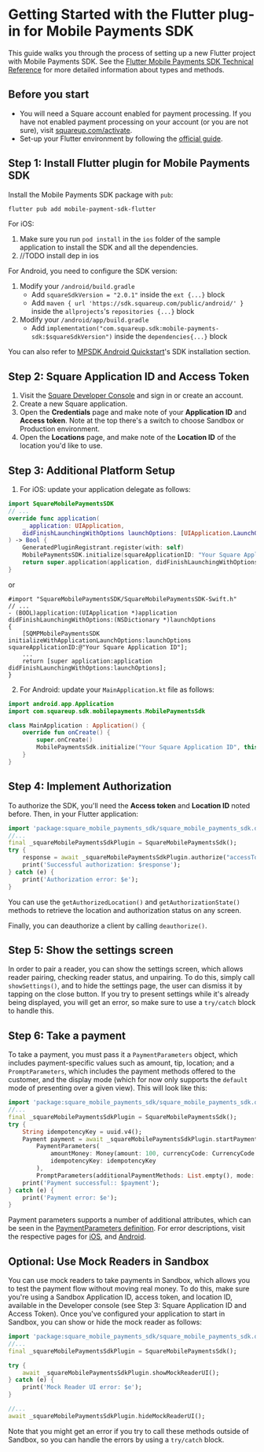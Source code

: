 # Getting Started with the Flutter plug-in for Mobile Payments SDK

This guide walks you through the process of setting up a new Flutter project with Mobile Payments SDK. See the [Flutter Mobile Payments SDK Technical Reference](REFERENCE.md) for more detailed information about types and methods.

## Before you start

* You will need a Square account enabled for payment processing. If you have not enabled payment processing on your account (or you are not sure), visit [squareup.com/activate](https://squareup.com/activate).
* Set-up your Flutter environment by following the [official guide](https://docs.flutter.dev/get-started/install).

## Step 1: Install Flutter plugin for Mobile Payments SDK

Install the Mobile Payments SDK package with `pub`:
```sh
flutter pub add mobile-payment-sdk-flutter
```
For iOS:
1. Make sure you run `pod install` in the `ios` folder of the sample application to install the SDK and all the dependencies.
2. //TODO install dep in ios

For Android, you need to configure the SDK version:
1. Modify your `/android/build.gradle`
   - Add `squareSdkVersion = "2.0.1"` inside the `ext {...}` block
   - Add `maven { url 'https://sdk.squareup.com/public/android/' }` inside the `allprojects`'s `repositories {...}` block
2. Modify your `/android/app/build.gradle`
   - Add `implementation("com.squareup.sdk:mobile-payments-sdk:$squareSdkVersion")` inside the `dependencies{...}` block

You can also refer to [MPSDK Android Quickstart](https://developer.squareup.com/docs/mobile-payments-sdk/android#1-install-the-sdk-and-dependencies)'s SDK installation section.

## Step 2: Square Application ID and Access Token

1. Visit the [Square Developer Console](https://developer.squareup.com/) and sign in or create an account.
1. Create a new Square application.
1. Open the **Credentials** page and make note of your **Application ID** and **Access token**. Note at the top there's a switch to choose Sandbox or Production environment.
1. Open the **Locations** page, and make note of the **Location ID** of the location you'd like to use.

## Step 3: Additional Platform Setup

1. For iOS: update your application delegate as follows:
```Swift
import SquareMobilePaymentsSDK
// ...
override func application(
    _ application: UIApplication, 
    didFinishLaunchingWithOptions launchOptions: [UIApplication.LaunchOptionsKey: Any]?
) -> Bool {
    GeneratedPluginRegistrant.register(with: self)
    MobilePaymentsSDK.initialize(squareApplicationID: "Your Square Application ID")
    return super.application(application, didFinishLaunchingWithOptions: launchOptions) 
}
```
or
```ObjC
#import "SquareMobilePaymentsSDK/SquareMobilePaymentsSDK-Swift.h"
// ...
- (BOOL)application:(UIApplication *)application didFinishLaunchingWithOptions:(NSDictionary *)launchOptions
{
	[SQMPMobilePaymentsSDK initializeWithApplicationLaunchOptions:launchOptions squareApplicationID:@"Your Square Application ID"];
 	...
	return [super application:application didFinishLaunchingWithOptions:launchOptions];
}
```

2. For Android: update your `MainApplication.kt` file as follows:
```Kotlin
import android.app.Application
import com.squareup.sdk.mobilepayments.MobilePaymentsSdk

class MainApplication : Application() {
    override fun onCreate() {
        super.onCreate()
        MobilePaymentsSdk.initialize("Your Square Application ID", this)
    }
}
```

## Step 4: Implement Authorization

To authorize the SDK, you'll need the **Access token** and **Location ID** noted before. Then, in your Flutter application:
```Dart
import 'package:square_mobile_payments_sdk/square_mobile_payments_sdk.dart';
//...
final _squareMobilePaymentsSdkPlugin = SquareMobilePaymentsSdk();
try {
    response = await _squareMobilePaymentsSdkPlugin.authorize("accessToken", "locationId")
    print('Successful authorization: $response');
} catch (e) {
    print('Authorization error: $e');
}
```

You can use the `getAuthorizedLocation()` and `getAuthorizationState()` methods to retrieve the location and authorization status on any screen.

Finally, you can deauthorize a client by calling `deauthorize()`.


## Step 5: Show the settings screen

In order to pair a reader, you can show the settings screen, which allows reader pairing, checking reader status, and unpairing. To do this, simply call `showSettings()`, and to hide the settings page, the user can dismiss it by tapping on the close button. If you try to present settings while it's already being displayed, you will get an error, so make sure to use a `try/catch` block to handle this.

## Step 6: Take a payment

To take a payment, you must pass it a `PaymentParameters` object, which includes payment-specific values such as amount, tip, location; and a `PromptParameters`, which includes the payment methods offered to the customer, and the display mode (which for now only supports the `default` mode of presenting over a given view). This will look like this:

```Dart
import 'package:square_mobile_payments_sdk/square_mobile_payments_sdk.dart';
//...
final _squareMobilePaymentsSdkPlugin = SquareMobilePaymentsSdk();
try {
    String idempotencyKey = uuid.v4();
    Payment payment = await _squareMobilePaymentsSdkPlugin.startPayment(
        PaymentParameters(
            amountMoney: Money(amount: 100, currencyCode: CurrencyCode.eur),
            idempotencyKey: idempotencyKey
        ), 
        PromptParameters(additionalPaymentMethods: List.empty(), mode: PromptMode.defaultMode));    
    print('Payment successful:: $payment');
} catch (e) {
    print('Payment error: $e');
}
```

Payment parameters supports a number of additional attributes, which can be seen in the [PaymentParameters definition](REFERENCE.md#paymentparameters). For error descriptions, visit the respective pages for [iOS](https://developer.squareup.com/docs/mobile-payments-sdk/ios/handling-errors), and [Android](https://developer.squareup.com/docs/mobile-payments-sdk/android/handling-errors).

## Optional: Use Mock Readers in Sandbox
You can use mock readers to take payments in Sandbox, which allows you to test the payment flow without moving real money. To do this, make sure you're using a Sandbox Application ID, access token, and location ID, available in the Developer console (see Step 3: Square Application ID and Access Token). Once you've configured your application to start in Sandbox, you can show or hide the mock reader as follows:

```Dart
import 'package:square_mobile_payments_sdk/square_mobile_payments_sdk.dart';
//...
final _squareMobilePaymentsSdkPlugin = SquareMobilePaymentsSdk();

try {
    await _squareMobilePaymentsSdkPlugin.showMockReaderUI();
} catch (e) {
    print('Mock Reader UI error: $e');
}

//...
await _squareMobilePaymentsSdkPlugin.hideMockReaderUI();
```

Note that you might get an error if you try to call these methods outside of Sandbox, so you can handle the errors by using a `try/catch` block.